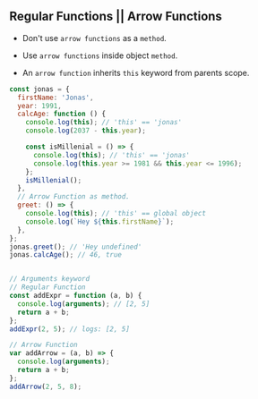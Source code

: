 ## Regular Functions || Arrow Functions

- Don't use `arrow functions` as a `method`.

- Use `arrow functions` inside object `method`.

- An `arrow function` inherits `this` keyword from parents scope.

```JavaScript
const jonas = {
  firstName: 'Jonas',
  year: 1991,
  calcAge: function () {
    console.log(this); // 'this' == 'jonas'
    console.log(2037 - this.year);

    const isMillenial = () => {
      console.log(this); // 'this' == 'jonas'
      console.log(this.year >= 1981 && this.year <= 1996);
    };
    isMillenial();
  },
  // Arrow Function as method.
  greet: () => {
    console.log(this); // 'this' == global object
    console.log(`Hey ${this.firstName}`);
  },
};
jonas.greet(); // 'Hey undefined'
jonas.calcAge(); // 46, true


// Arguments keyword
// Regular Function
const addExpr = function (a, b) {
  console.log(arguments); // [2, 5]
  return a + b;
};
addExpr(2, 5); // logs: [2, 5]

// Arrow Function
var addArrow = (a, b) => {
  console.log(arguments);
  return a + b;
};
addArrow(2, 5, 8);
```

